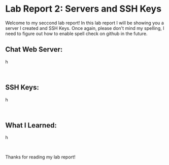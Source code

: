 # **Lab Report 2: Servers and SSH Keys**

Welcome to my seccond lab report! In this lab report I will be showing you a server I created 
and SSH Keys. Once again, please don't mind my spelling, I need to figure out how to enable spell 
check on github in the future.

## Chat Web Server:
h

<br>

## SSH Keys:
h

<br>

## What I Learned:
h

<br>

Thanks for reading my lab report!
